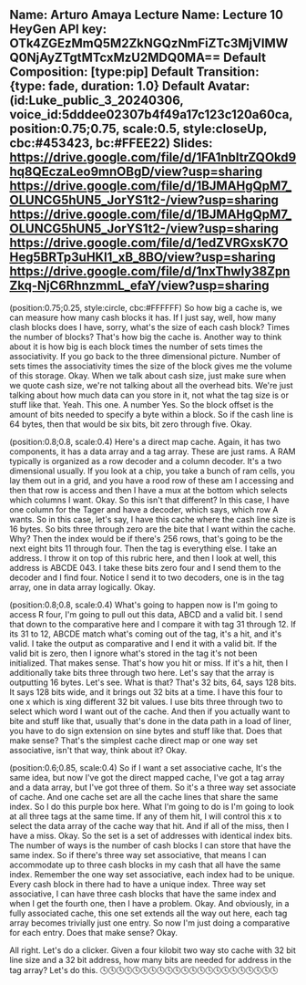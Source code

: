 Name: Arturo Amaya
Lecture Name: Lecture 10
HeyGen API key: OTk4ZGEzMmQ5M2ZkNGQzNmFiZTc3MjVlMWQ0NjAyZTgtMTcxMzU2MDQ0MA==
Default Composition: [type:pip]
Default Transition: {type: fade, duration: 1.0}
Default Avatar: (id:Luke_public_3_20240306, voice_id:5dddee02307b4f49a17c123c120a60ca, position:0.75;0.75, scale:0.5, style:closeUp, cbc:#453423, bc:#FFEE22)
Slides:
    https://drive.google.com/file/d/1FA1nbItrZQOkd9hq8QEczaLeo9mnOBgD/view?usp=sharing
    https://drive.google.com/file/d/1BJMAHgQpM7_OLUNCG5hUN5_JorYS1t2-/view?usp=sharing
    https://drive.google.com/file/d/1BJMAHgQpM7_OLUNCG5hUN5_JorYS1t2-/view?usp=sharing
    https://drive.google.com/file/d/1edZVRGxsK7OHeg5BRTp3uHKl1_xB_8BO/view?usp=sharing
    https://drive.google.com/file/d/1nxThwly38ZpnZkq-NjC6RhnzmmL_efaY/view?usp=sharing
--

(position:0.75;0.25, style:circle, cbc:#FFFFFF) So how big a cache is, we can measure how many cash blocks it has. If I just say, well, how many clash blocks does I have, sorry, what's the size of each cash block? Times the number of blocks? That's how big the cache is. Another way to think about it is how big is each block times the number of sets times the associativity. If you go back to the three dimensional picture. Number of sets times the associativity times the size of the block gives me the volume of this storage. Okay. When we talk about cash size, just make sure when we quote cash size, we're not talking about all the overhead bits. We're just talking about how much data can you store in it, not what the tag size is or stuff like that. Yeah. This one. A number Yes. So the block offset is the amount of bits needed to specify a byte within a block. So if the cash line is 64 bytes, then that would be six bits, bit zero through five.  Okay.

(position:0.8;0.8, scale:0.4) Here's a direct map cache. Again, it has two components, it has a data array and a tag array. These are just rams. A RAM typically is organized as a row decoder and a column decoder. It's a two dimensional usually. If you look at a chip, you take a bunch of ram cells, you lay them out in a grid, and you have a rood row of these am I accessing and then that row is access and then I have a mux at the bottom which selects which columns I want.  Okay. So this isn't that different? In this case, I have one column for the Tager and have a decoder, which says, which row A wants. So in this case, let's say, I have this cache where the cash line size is 16 bytes. So bits three through zero are the bite that I want within the cache. Why? Then the index would be if there's 256 rows, that's going to be the next eight bits 11 through four. Then the tag is everything else. I take an address. I throw it on top of this rubric here, and then I look at well, this address is ABCDE 043. I take these bits zero four and I send them to the decoder and I find four. Notice I send it to two decoders, one is in the tag array, one in data array logically.  Okay.

(position:0.8;0.8, scale:0.4) What's going to happen now is I'm going to access R four, I'm going to pull out this data, ABCD and a valid bit. I send that down to the comparative here and I compare it with tag 31 through 12. If its 31 to 12, ABCDE match what's coming out of the tag, it's a hit, and it's valid. I take the output as comparative and I end it with a valid bit. If the valid bit is zero, then I ignore what's stored in the tag it's not been initialized. That makes sense. That's how you hit or miss. If it's a hit, then I additionally take bits three through two here. Let's say that the array is outputting 16 bytes. Let's see. What is that? That's 32 bits, 64, says 128 bits. It says 128 bits wide, and it brings out 32 bits at a time. I have this four to one x which is xing different 32 bit values. I use bits three through two to select which word I want out of the cache. And then if you actually want to bite and stuff like that, usually that's done in the data path in a load of liner, you have to do sign extension on sine bytes and stuff like that. Does that make sense? That's the simplest cache direct map or one way set associative, isn't that way, think about it?  Okay. 

(position:0.6;0.85, scale:0.4) So if I want a set associative cache, It's the same idea, but now I've got the direct mapped cache, I've got a tag array and a data array, but I've got three of them. So it's a three way set associate of cache. And one cache set are all the cache lines that share the same index. So I do this purple box here. What I'm going to do is I'm going to look at all three tags at the same time. If any of them hit, I will control this x to select the data array of the cache way that hit. And if all of the miss, then I have a miss.  Okay. So the set is a set of addresses with identical index bits. The number of ways is the number of cash blocks I can store that have the same index. So if there's three way set associative, that means I can accommodate up to three cash blocks in my cash that all have the same index. Remember the one way set associative, each index had to be unique. Every cash block in there had to have a unique index. Three way set associative, I can have three cash blocks that have the same index and when I get the fourth one, then I have a problem.  Okay. And obviously, in a fully associated cache, this one set extends all the way out here, each tag array becomes trivially just one entry. So now I'm just doing a comparative for each entry. Does that make sense?  Okay.

All right. Let's do a clicker. Given a four kilobit two way sto cache with 32 bit line size and a 32 bit address, how many bits are needed for address in the tag array? Let's do this. 🕓🕓🕓🕓🕓🕓🕓🕓🕓🕓🕓🕓🕓🕓🕓🕓🕓🕓🕓🕓🕓🕓